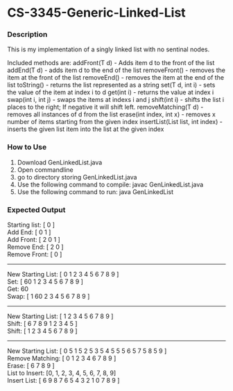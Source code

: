 # CS-3345-Generic-Linked-List

### Description

This is my implementation of a singly linked list with no sentinal nodes.  

Included methods are:
addFront(T d) - Adds item d to the front of the list
addEnd(T d) - adds item d to the end of the list
removeFront() - removes the item at the front of the list
removeEnd() - removes the item at the end of the list
toString() - returns the list represented as a string
set(T d, int i) - sets the value of the item at index i to d
get(int i) - returns the value at index i
swap(int i, int j) - swaps the items at indexs i and j
shift(int i) - shifts the list i places to the right; If negative it will shift left.
removeMatching(T d) - removes all instances of d from the list
erase(int index, int x) - removes x number of items starting from the given index 
insertList(List<T> list, int index) - inserts the given list item into the list at the given index

### How to Use

1. Download GenLinkedList.java
2. Open commandline
3. go to directory storing GenLinkedList.java
4. Use the following command to compile: javac GenLinkedList.java
5. Use the following command to run: java GenLinkedList

### Expected Output
Starting list: [ 0 ]  
Add End: [ 0 1 ]  
Add Front: [ 2 0 1 ]  
Remove End: [ 2 0 ]  
Remove Front: [ 0 ]  
___________________________________  

New Starting List: [ 0 1 2 3 4 5 6 7 8 9 ]  
Set: [ 60 1 2 3 4 5 6 7 8 9 ]  
Get: 60  
Swap: [ 1 60 2 3 4 5 6 7 8 9 ]  
___________________________________  

New Starting List: [ 1 2 3 4 5 6 7 8 9 ]  
Shift: [ 6 7 8 9 1 2 3 4 5 ]  
Shift: [ 1 2 3 4 5 6 7 8 9 ]  
___________________________________  

New Starting List: [ 0 5 1 5 2 5 3 5 4 5 5 5 6 5 7 5 8 5 9 ]  
Remove Matching: [ 0 1 2 3 4 6 7 8 9 ]  
Erase: [ 6 7 8 9 ]  
List to Insert: [0, 1, 2, 3, 4, 5, 6, 7, 8, 9]  
Insert List: [ 6 9 8 7 6 5 4 3 2 1 0 7 8 9 ]  
